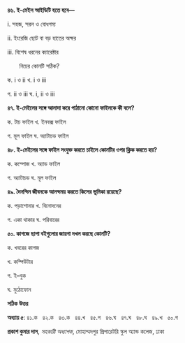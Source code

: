 **৪৬. ই-মেইল আইডিটি হতে হবে—**

i\. সহজ, সরল ও বোধগম্য

ii\. ইংরেজি ছোট বা বড় হাতের অক্ষর  

iii\. বিশেষ ধরনের ক্যারেক্টার 

       নিচের কোনটি সঠিক? 

ক. i ও ii খ. i ও iii 

গ. ii ও iii ঘ. i, ii ও iii

**৪৭. ই-মেইলের সঙ্গে আলাদা করে পাঠানো কোনো ফাইলকে কী বলে?**

ক. টাচ ফাইল খ. ইনবক্স ফাইল 

গ. মূল ফাইল ঘ. অ্যাটাচড ফাইল

**৪৮. ই-মেইলের সঙ্গে ফাইল সংযুক্ত করতে চাইলে কোনটির ওপর ক্লিক করতে হয়?**

ক. কম্পোজ খ. অ্যাড ফাইল 

গ. অ্যাটাচড ঘ. মূল ফাইল

**৪৯. দৈনন্দিন জীবনকে আনন্দময় করতে কিসের ভূমিকা রয়েছে?** 

ক. পড়াশোনার খ. বিনোদনের 

গ. একা থাকার ঘ. পরিবারের

**৫০. কাগজে ছাপা বইগুলোর জায়গা দখল করছে কোনটি?**

ক. খবরের কাগজ       

খ. কম্পিউটার 

গ. ই–বুক

ঘ. মুঠোফোন

**সঠিক উত্তর**

**অধ্যায় ৫**: ৪১.ক   ৪২.ক   ৪৩.ক   ৪৪.খ   ৪৫.গ   ৪৬.ঘ   ৪৭.ঘ   ৪৮.ঘ   ৪৯.খ   ৫০.গ

**প্রকাশ কুমার দাস**, *সহকারী অধ্যাপক*, মোহাম্মদপুর প্রিপারেটরি স্কুল অ্যান্ড কলেজ, ঢাকা
